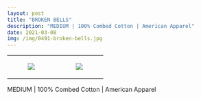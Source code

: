 ```yaml
---
layout: post
title: "BROKEN BELLS"
description: "MEDIUM | 100% Combed Cotton | American Apparel"
date: 2021-03-08
img: /img/0491-broken-bells.jpg
---
```




<table style="width:100%;"><tr><td style="vertical-align:top;">
      <figure class="tmblr-full" data-orig-height="2048" data-orig-width="1365" data-orig-src="https://concertshirts.netlify.app/shirts/0491/0491-01.jpg"><img src="https://64.media.tumblr.com/b6e0a178eb6380a7d4f0294294bfa22a/807eff1ebb383b26-84/s540x810/293780aea3e718d056b62e67c64810373052341f.jpg" data-orig-height="2048" data-orig-width="1365" data-orig-src="https://concertshirts.netlify.app/shirts/0491/0491-01.jpg"/></figure></td>
    <td style="vertical-align:top;">
      <figure class="tmblr-full" data-orig-height="2048" data-orig-width="1365" data-orig-src="https://concertshirts.netlify.app/shirts/0491/0491-02.jpg"><img src="https://64.media.tumblr.com/e0d8e5481693ed27a2ff7dacfe356a3f/807eff1ebb383b26-b5/s540x810/ad4fbe0d45d6f58b2275c72470970d728a07d56b.jpg" data-orig-height="2048" data-orig-width="1365" data-orig-src="https://concertshirts.netlify.app/shirts/0491/0491-02.jpg"/></figure></td>
  </tr></table><p>
  MEDIUM | 100% Combed Cotton | American Apparel
</p>
